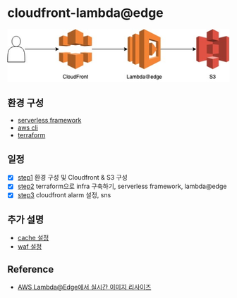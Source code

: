 # cloudfront-lambda@edge

![outline](./etc/images/outline.jpg)

## 환경 구성

- [serverless framework](./etc/serverless.md)
- [aws cli](./etc/aws-cli.md)
- [terraform](./etc/terraform.md)

## 일정

- [x] [step1](./step1.md) 환경 구성 및 Cloudfront & S3 구성
- [x] [step2](./step2.md) terraform으로 infra 구축하기, serverless framework, lambda@edge
- [x] [step3](./step3.md) cloudfront alarm 설정, sns

## 추가 설명

- [cache 설정](./etc/cache.md)
- [waf 설정](./etc/waf.md)

## Reference

- [AWS Lambda@Edge에서 실시간 이미지 리사이즈](https://medium.com/daangn/lambda-edge%EB%A1%9C-%EA%B5%AC%ED%98%84%ED%95%98%EB%8A%94-on-the-fly-%EC%9D%B4%EB%AF%B8%EC%A7%80-%EB%A6%AC%EC%82%AC%EC%9D%B4%EC%A7%95-f4e5052d49f3)